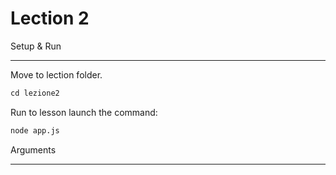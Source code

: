 # Lection 2

Setup & Run
___________________________________________

Move to lection folder.
```ps
cd lezione2
```
Run to lesson launch the command:
```ps
node app.js
```
Arguments
___________________________________________
